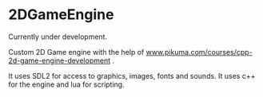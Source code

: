 # 2DGameEngine

Currently under development.

Custom 2D Game engine with the help of www.pikuma.com/courses/cpp-2d-game-engine-development .

It uses SDL2 for access to graphics, images, fonts and sounds.
It uses c++ for the engine and lua for scripting.
